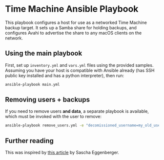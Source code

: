 # Time Machine Ansible Playbook

This playbook configures a host for use as a networked Time Machine backup target. It sets up a Samba share for holding backups, and configures Avahi to advertise the share to any macOS clients on the network.

## Using the main playbook

First, set up `inventory.yml` and `vars.yml` files using the provided samples. Assuming you have your host is compatible with Ansible already (has SSH public key installed and has a python interpreter), then run:

```bash
ansible-playbook main.yml
```

## Removing users + backups

If you need to remove users **and data**, a separate playbook is available, which must be invoked with the user to remove:

```bash
ansible-playbook remove_users.yml -e "decomissioned_username=my_old_user"
```

## Further reading

This was inspired by [this article](https://saschaeggi.medium.com/use-a-raspberry-pi-4-for-time-machine-works-with-big-sur-1e66a9650789) by Sascha Eggenberger.
